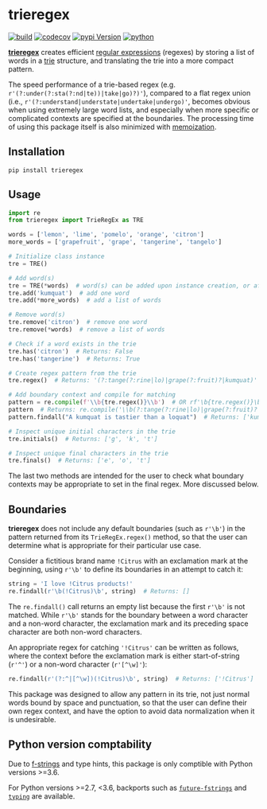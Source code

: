# trieregex

[![build](https://img.shields.io/github/workflow/status/ermanh/trieregex/GH/master?logo=github&cacheSeconds=86400)](https://github.com/ermanh/trieregex/actions?query=branch%3Amaster)
[![codecov](https://img.shields.io/codecov/c/github/ermanh/trieregex/master?logo=codecov&logoColor=white)](https://codecov.io/gh/ermanh/trieregex)
[![pypi Version](https://img.shields.io/pypi/v/trieregex.svg?logo=pypi&logoColor=white)](https://pypi.org/project/trieregex/)
[![python](https://img.shields.io/pypi/pyversions/trieregex.svg?logo=python&logoColor=white)](https://pypi.org/project/trieregex/)

[**trieregex**](https://github.com/ermanh/trieregex/) creates efficient [regular expressions](https://en.wikipedia.org/wiki/Regular_expression) (regexes) by storing a list of words in a [trie](https://en.wikipedia.org/wiki/Trie) structure, and translating the trie into a more compact pattern.

The speed performance of a trie-based regex (e.g. `r'(?:under(?:sta(?:nd|te))|take|go)?)'`), compared to a flat regex union (i.e., `r'(?:understand|understate|undertake|undergo)'`, becomes obvious when using extremely large word lists, and especially when more specific or complicated contexts are specified at the boundaries. The processing time of using this package itself is also minimized with [memoization](https://en.wikipedia.org/wiki/Memoization).

## Installation

```shell
pip install trieregex
```

## Usage

```py
import re
from trieregex import TrieRegEx as TRE

words = ['lemon', 'lime', 'pomelo', 'orange', 'citron']
more_words = ['grapefruit', 'grape', 'tangerine', 'tangelo']

# Initialize class instance
tre = TRE()

# Add word(s)
tre = TRE(*words)  # word(s) can be added upon instance creation, or after
tre.add('kumquat')  # add one word
tre.add(*more_words)  # add a list of words 

# Remove word(s)
tre.remove('citron')  # remove one word
tre.remove(*words)  # remove a list of words

# Check if a word exists in the trie
tre.has('citron')  # Returns: False
tre.has('tangerine')  # Returns: True

# Create regex pattern from the trie
tre.regex()  # Returns: '(?:tange(?:rine|lo)|grape(?:fruit)?|kumquat)'

# Add boundary context and compile for matching
pattern = re.compile(f'\\b{tre.regex()}\\b')  # OR rf'\b{tre.regex()}\b'
pattern  # Returns: re.compile('\\b(?:tange(?:rine|lo)|grape(?:fruit)?|kumquat)\\b')
pattern.findall("A kumquat is tastier than a loquat")  # Returns: ['kumquat']

# Inspect unique initial characters in the trie
tre.initials()  # Returns: ['g', 'k', 't']

# Inspect unique final characters in the trie
tre.finals()  # Returns: ['e', 'o', 't']
```

The last two methods are intended for the user to check what boundary contexts may be appropriate to set in the final regex. More discussed below.

## Boundaries

**trieregex** does not include any default boundaries (such as `r'\b'`) in the pattern returned from its `TrieRegEx.regex()` method, so that the user can determine what is appropriate for their particular use case. 

Consider a fictitious brand name `!Citrus` with an exclamation mark at the beginning, using `r'\b'` to define its boundaries in an attempt to catch it:

```py
string = 'I love !Citrus products!'
re.findall(r'\b(!Citrus)\b', string)  # Returns: []
```

The `re.findall()` call returns an empty list because the first `r'\b'` is not matched. While `r'\b'` stands for the boundary between a word character and a non-word character, the exclamation mark and its preceding space character are both non-word characters. 

An appropriate regex for catching `'!Citrus'` can be written as follows, where the context before the exclamation mark is either start-of-string (`r'^'`) or a non-word character (`r'[^\w]'`): 

```py
re.findall(r'(?:^|[^\w])(!Citrus)\b', string)  # Returns: ['!Citrus']
```

This package was designed to allow any pattern in its trie, not just normal words bound by space and punctuation, so that the user can define their own regex context, and have the option to avoid data normalization when it is undesirable.

## Python version comptability

Due to [f-strings](https://www.python.org/dev/peps/pep-0498/) and type hints, this package is only comptible with Python versions >=3.6. 

For Python versions >=2.7, <3.6, backports such as [`future-fstrings`](https://pypi.org/project/future-fstrings/) and [`typing`](https://pypi.org/project/typing/) are available.
